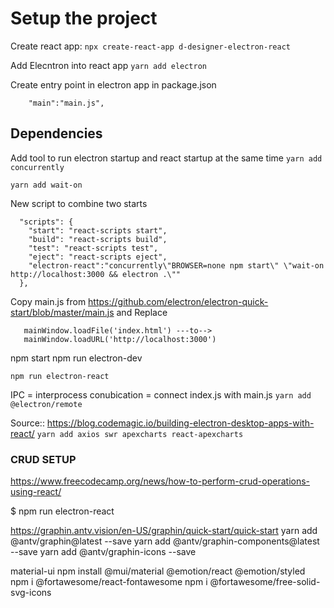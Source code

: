 # Setup the project

Create react app:
```npx create-react-app d-designer-electron-react```

Add Elecntron into react app 
```yarn add electron```

Create entry point in electron app in package.json
```
    "main":"main.js",
```

## Dependencies
Add tool to run electron startup and react startup at the same time
```yarn add concurrently```

```yarn add wait-on```


New script to combine two starts
```
  "scripts": {
    "start": "react-scripts start",
    "build": "react-scripts build",
    "test": "react-scripts test",
    "eject": "react-scripts eject",
    "electron-react":"concurrently\"BROWSER=none npm start\" \"wait-on http://localhost:3000 && electron .\""
  },
```

Copy main.js from https://github.com/electron/electron-quick-start/blob/master/main.js and 
Replace 
 ```
    mainWindow.loadFile('index.html') ---to--> 
    mainWindow.loadURL('http://localhost:3000')
```


npm start
npm run electron-dev

```npm run electron-react```


IPC = interprocess conubication = connect index.js with main.js
```yarn add @electron/remote```


Source:: https://blog.codemagic.io/building-electron-desktop-apps-with-react/
```yarn add axios swr apexcharts react-apexcharts```


### CRUD SETUP
https://www.freecodecamp.org/news/how-to-perform-crud-operations-using-react/



$ npm run electron-react


https://graphin.antv.vision/en-US/graphin/quick-start/quick-start
yarn add @antv/graphin@latest --save
yarn add @antv/graphin-components@latest --save
yarn add @antv/graphin-icons --save


material-ui
npm install @mui/material @emotion/react @emotion/styled
npm i @fortawesome/react-fontawesome
npm i @fortawesome/free-solid-svg-icons